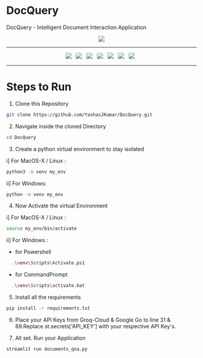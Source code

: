 # DocQuery
DocQuery - Intelligent Document Interaction Application

<div align="center">
<image src="https://miro.medium.com/v2/resize:fit:1400/1*Zi85PvOv8tpaB4SvpTRlHw.png"/>
</div>

------------------------

<div align="center">
  <a><img src="https://custom-icon-badges.demolab.com/badge/Streamlit-000000?style=for-the-badge&logo=streamlit"></a> &nbsp;
  <a><img src="https://custom-icon-badges.demolab.com/badge/GROQ Cloud-FFFFFF?style=for-the-badge&logo=groq"></a> &nbsp;
  <a><img src="https://img.shields.io/badge/python-3670A0?style=for-the-badge&logo=python&logoColor=ffdd54"></a> &nbsp;
  <a><img src="https://img.shields.io/badge/Llama 3-0467DF?style=for-the-badge&logo=meta&logoColor=white"></a> &nbsp;
  <a><img src="https://custom-icon-badges.demolab.com/badge/embedding 001-FFFFFF?style=for-the-badge&logo=google"></a> &nbsp;
  <a><img src="https://custom-icon-badges.demolab.com/badge/Langchain-FBEEE9?style=for-the-badge&logo=ln"></a> &nbsp;
  <a><img src="https://custom-icon-badges.demolab.com/badge/FAISS DB-999999?style=for-the-badge&logo=faiss"></a> &nbsp;
</div>

------------------------

# Steps to Run 

1. Clone this Repository
```bash
git clone https://github.com/YashasJKumar/DocQuery.git
```

2. Navigate inside the cloned Directory
```bash
cd DocQuery
```

3. Create a python virtual environment to stay isolated
   
i] For MacOS-X / Linux : 
```bash
python3 -m venv my_env
```
ii] For Windows:
```bash
python -m venv my_env
```

4. Now Activate the virtual Environment
   
i] For MacOS-X / Linux :
```bash
source my_env/bin/activate
```
ii] For Windows :
  - for Powershell

  ```bash
    .\venv\Scripts\Activate.ps1
  ```
  - for CommandPrompt

  ```bash
    .\venv\Scripts\activate.bat
  ```

5. Install all the requirements
```bash
pip install -r requirements.txt
```

6. Place your API Keys from Groq-Cloud & Google
   Go to line 31 & 89.Replace st.secrets['API_KEY'] with your respective API Key's.

7. All set. Run your Application
```bash
streamlit run documents_qna.py
```
